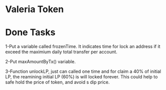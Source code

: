 # Valeria Token

# Done Tasks

1-Put a variable called frozenTime. It indicates time for lock an address if it exceed the maximium daily total transfer per account. 

2-Put maxAmountByTx() variable.

3-Function unlockLP, just can called one time and for claim a 40% of initial LP, the reamining initial LP (60%) is will locked forever. This could help to safe hold the price of token, and avoid s dip price.
